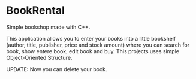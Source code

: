 # BookRental
Simple bookshop made with C++.

This application allows you to enter your books into a little bookshelf (author, title, publisher, price and stock amount) where you can search for book, show entere book, edit book and buy. This projects uses simple Object-Oriented Structure.

UPDATE: Now you can delete your book.
